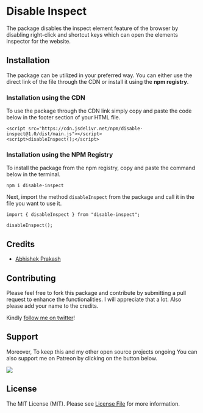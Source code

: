 # Disable Inspect

The package disables the inspect element feature of the browser by disabling right-click and shortcut keys which can open the elements inspector for the website.

## Installation

The package can be utilized in your preferred way. You can either use the direct link of the file through the CDN or install it using the **npm registry**.

### Installation using the CDN

To use the package through the CDN link simply copy and paste the code below in the footer section of your HTML file.

```
<script src="https://cdn.jsdelivr.net/npm/disable-inspect@1.0/dist/main.js"></script>
<script>disableInspect();</script>
```

### Installation using the NPM Registry

To install the package from the npm registry, copy and paste the command below in the terminal.

```
npm i disable-inspect
```

Next, import the method `disableInspect` from the package and call it in the file you want to use it.

```
import { disableInspect } from "disable-inspect";

disableInspect();
```

## Credits

- [Abhishek Prakash](https://github.com/abhishek6262)

## Contributing

Please feel free to fork this package and contribute by submitting a pull request to enhance the functionalities. I will appreciate that a lot. Also please add your name to the credits.

Kindly [follow me on twitter](https://twitter.com/_the_shade)!

## Support

Moreover, To keep this and my other open source projects ongoing You can also support me on Patreon by clicking on the button below.

[<img src="https://c5.patreon.com/external/logo/become_a_patron_button.png">](https://www.patreon.com/bePatron?u=5563585)

## License

The MIT License (MIT). Please see [License File](LICENSE) for more information.
